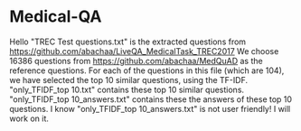 # Medical-QA
Hello
"TREC Test questions.txt" is the extracted questions from https://github.com/abachaa/LiveQA_MedicalTask_TREC2017
We choose 16386 questions from https://github.com/abachaa/MedQuAD as the reference questions.
For each of the questions in this file (which are 104), we have selected the top 10 similar questions, using the TF-IDF. 
"only_TFIDF_top 10.txt" contains these top 10 similar questions.
"only_TFIDF_top 10_answers.txt" contains these the answers of these top 10 questions.
I know "only_TFIDF_top 10_answers.txt" is not user friendly! I will work on it.
